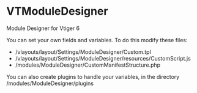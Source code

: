 VTModuleDesigner
================

Module Designer for Vtiger 6

You can set your own fields and variables. To do this modify these files:
- /vlayouts/layout/Settings/ModuleDesigner/Custom.tpl
- /vlayouts/layout/Settings/ModuleDesigner/resources/CustomScript.js
- /modules/ModuleDesigner/CustomManifestStructure.php

You can also create plugins to handle your variables, in the directory /modules/ModuleDesigner/plugins